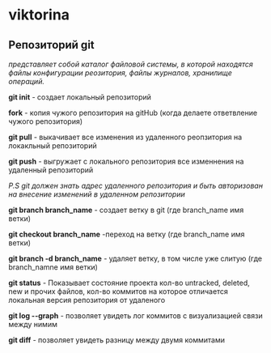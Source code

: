 # viktorina
## Репозиторий git
*представляет собой каталог файловой системы, в которой находятся файлы конфигурации реозитория, файлы журналов, хранилище операций.*

**git init** - создает локальный репозиторий

**fork** - копия чужого репозитория на gitHub (когда делаете ответвление чужого репозитория)

**git pull** - выкачивает все изменения из удаленного реопзитория на локакльный репозиторий 

**git push** - выгружает с локального репозитория все изменнения на удаленный репозиторий 

*P.S  git должен знать адрес удаленного репозитория и быть авторизован на внесение изменений в удаленном репозитории*

**git branch branch_name** - создает ветку в git (где branch_name имя ветки)

**git checkout branch_name** -переход на ветку (где branch_name имя ветки)

**git branch -d branch_name** - удаляет ветку, в том числе уже слитую (где branch_namne имя ветки)

**git status** - Показывает состояние проекта кол-во untracked, deleted, new и прочих файлов, кол-во коммитов на которое отличается локальная версия репозитория от удаленого

**git log --graph** - позволяет увидеть лог коммитов с визуализацией связи между нимим

**git diff** - позволяет увидеть разницу между двумя коммитами